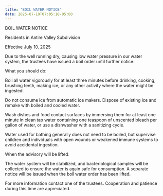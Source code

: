```yaml
---
title: "BOIL WATER NOTICE"
date: 2025-07-10T07:05:18-05:00
---
```

BOIL WATER NOTICE

Residents in Antire Valley Subdivision

Effective July 10, 2025

Due to the well running dry, causing low water pressure in our water
system, the trustees have issued a boil order until further notice.

<!--more-->

What you should do:

Boil all water vigorously for at least three minutes before drinking,
cooking, brushing teeth, making ice, or any other activity where the
water might be ingested.

Do not consume ice from automatic ice makers. Dispose of existing ice
and remake with boiled and cooled water.

Wash dishes and food contact surfaces by immersing them for at least
one minute in clean tap water containing one teaspoon of unscented
bleach per gallon of water, or use a dishwasher with a sanitizing
cycle.

Water used for bathing generally does not need to be boiled, but
supervise children and individuals with open wounds or weakened immune
systems to avoid accidental ingestion.

When the advisory will be lifted:

The water system will be stabilized, and bacteriological samples will
be collected to ensure the water is again safe for consumption. A
separate notice will be issued when the boil water order has been
lifted.

For more information contact one of the trustees.
Cooperation and patience during this time are appreciated.
